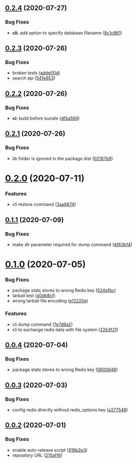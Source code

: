 ## [0.2.4](https://github.com/openupm/verdaccio-redis-storage/compare/0.2.3...0.2.4) (2020-07-27)


### Bug Fixes

* **cli:** add option to specify database filename ([8c1c861](https://github.com/openupm/verdaccio-redis-storage/commit/8c1c861169680f1ca26d1d3efc506acfa62f5852))

## [0.2.3](https://github.com/openupm/verdaccio-redis-storage/compare/0.2.2...0.2.3) (2020-07-26)


### Bug Fixes

* broken tests ([adde00d](https://github.com/openupm/verdaccio-redis-storage/commit/adde00d177d90f06e507424c3af15dffab0fc546))
* search api ([541e653](https://github.com/openupm/verdaccio-redis-storage/commit/541e6534ccac7611650d679d9354efda604c0130))

## [0.2.2](https://github.com/openupm/verdaccio-redis-storage/compare/0.2.1...0.2.2) (2020-07-26)


### Bug Fixes

* **ci:** build before bundle ([df5a569](https://github.com/openupm/verdaccio-redis-storage/commit/df5a569c2f77fb5c2d3bf0a6c16a31000b9b2966))

## [0.2.1](https://github.com/openupm/verdaccio-redis-storage/compare/0.2.0...0.2.1) (2020-07-26)


### Bug Fixes

* lib folder is ignored in the package dist ([02187b9](https://github.com/openupm/verdaccio-redis-storage/commit/02187b9a3f6543e0550532c2aa96dca94ca39b8d))

# [0.2.0](https://github.com/openupm/verdaccio-redis-storage/compare/0.1.1...0.2.0) (2020-07-11)


### Features

* cli restore command ([3aa8874](https://github.com/openupm/verdaccio-redis-storage/commit/3aa8874873a8481e0b17ede4b4714c56829fdb91))

## [0.1.1](https://github.com/openupm/verdaccio-redis-storage/compare/0.1.0...0.1.1) (2020-07-09)


### Bug Fixes

* make dir parameter required for dump command ([4f83b14](https://github.com/openupm/verdaccio-redis-storage/commit/4f83b1484ca6d5fd24e76a2c34009883163bea7f))

# [0.1.0](https://github.com/openupm/verdaccio-redis-storage/compare/0.0.4...0.1.0) (2020-07-05)


### Bug Fixes

* package stats stores to wrong Redis key ([024efbc](https://github.com/openupm/verdaccio-redis-storage/commit/024efbc5cd325c42f69621300761335273c25cd9))
* tarball test ([a0db8cf](https://github.com/openupm/verdaccio-redis-storage/commit/a0db8cfdc727f050d49ccabbbd2b4df06d37208d))
* wrong tarball file encoding ([e12220e](https://github.com/openupm/verdaccio-redis-storage/commit/e12220e76c9446cbfae1727e6706f1d334b9f16b))


### Features

* cli dump command ([7e7d9a2](https://github.com/openupm/verdaccio-redis-storage/commit/7e7d9a2db637a8f603f57571f6f57612d16e8da6))
* cli to exchange redis data with file system ([22b3f21](https://github.com/openupm/verdaccio-redis-storage/commit/22b3f21f82d37a63ebe184895c202f03973ef758))

## [0.0.4](https://github.com/openupm/verdaccio-redis-storage/compare/0.0.3...0.0.4) (2020-07-04)


### Bug Fixes

* package stats stores to wrong Redis key ([0600848](https://github.com/openupm/verdaccio-redis-storage/commit/06008480e1194f272bf4b9805e16bf626ff4edb7))

## [0.0.3](https://github.com/openupm/verdaccio-redis-storage/compare/0.0.2...0.0.3) (2020-07-03)


### Bug Fixes

* config redis directly without redis_options key ([a377549](https://github.com/openupm/verdaccio-redis-storage/commit/a37754987b1e0c8ce257ede606075dc987fef45c))

## [0.0.2](https://github.com/openupm/verdaccio-redis-storage/compare/0.0.1...0.0.2) (2020-07-01)


### Bug Fixes

* enable auto-release script ([918b2e3](https://github.com/openupm/verdaccio-redis-storage/commit/918b2e39c8f5415aa6d8802b61df7c525e256c7a))
* repository URL ([215af16](https://github.com/openupm/verdaccio-redis-storage/commit/215af169d60fd894106f3ae6e7c085c87bb9eb12))
